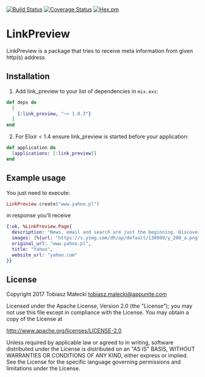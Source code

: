 [![Build Status](https://travis-ci.org/appunite/link_preview.svg?branch=master)](https://travis-ci.org/appunite/link_preview)
[![Coverage Status](https://coveralls.io/repos/github/appunite/link_preview/badge.svg?branch=master)](https://coveralls.io/github/appunite/link_preview?branch=master)
[![Hex.pm](https://img.shields.io/hexpm/v/link_preview.svg?style=flat&colorB=6B4D90)](https://hex.pm/packages/link_preview)

# LinkPreview

LinkPreview is a package that tries to receive meta information from given http(s) address

## Installation

1. Add link_preview to your list of dependencies in `mix.exs`:

  ```elixir
  def deps do
    [
      {:link_preview, "~> 1.0.3"}
    ]
  end
  ```

2. For Elixir < 1.4 ensure link_preview is started before your application:

  ```elixir
  def application do
    [applications: [:link_preview]]
  end
  ```

## Example usage

You just need to execute:

```elixir
LinkPreview.create("www.yahoo.pl")
```

in response you'll receive

```elixir
{:ok, %LinkPreview.Page{
  description: "News, email and search are just the beginning. Discover more every day. Find your yodel.",
  images: [%{url: "https://s.yimg.com/dh/ap/default/130909/y_200_a.png"}],
  original_url: "www.yahoo.pl",
  title: "Yahoo",
  website_url: "yahoo.com"
}}
```

## License

Copyright 2017 Tobiasz Małecki <tobiasz.malecki@appunite.com>

Licensed under the Apache License, Version 2.0 (the "License");
you may not use this file except in compliance with the License.
You may obtain a copy of the License at

http://www.apache.org/licenses/LICENSE-2.0

Unless required by applicable law or agreed to in writing, software
distributed under the License is distributed on an "AS IS" BASIS,
WITHOUT WARRANTIES OR CONDITIONS OF ANY KIND, either express or implied.
See the License for the specific language governing permissions and
limitations under the License.
